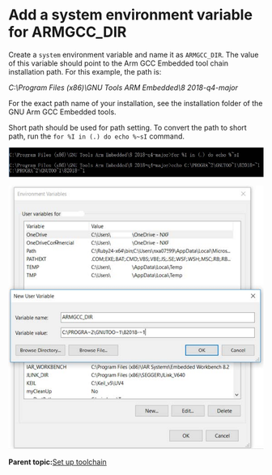 # Add a system environment variable for ARMGCC\_DIR

Create a `system` environment variable and name it as `ARMGCC_DIR`. The value of this variable should point to the Arm GCC Embedded tool chain installation path. For this example, the path is:

*C:\\Program Files \(x86\)\\GNU Tools ARM Embedded\\8 2018-q4-major*

For the exact path name of your installation, see the installation folder of the GNU Arm GCC Embedded tools.

Short path should be used for path setting. To convert the path to short path, run the `for %I in (.) do echo %~sI` command.

![](../images/armgcc_convert_path_to_short_path.jpg "Convert path to short path")

![](../images/armgcc_add_armgcc_dir_system_variable.png "Add ARMGCC_DIR system variable")

**Parent topic:**[Set up toolchain](../topics/armgcc_set_up_toolchain.md)

